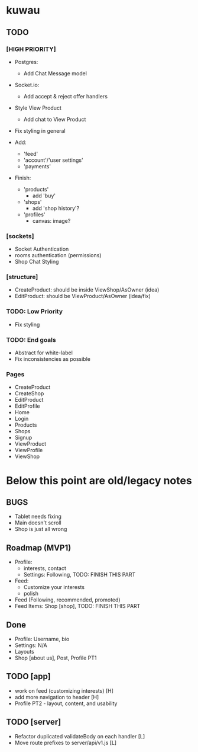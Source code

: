 # kuwau

## TODO

### [HIGH PRIORITY]

- Postgres:
  - Add Chat Message model
- Socket.io:
  - Add accept & reject offer handlers

- Style View Product
  - Add chat to View Product
- Fix styling in general
- Add:
  - 'feed'
  - 'account'/'user settings'
  - 'payments'
- Finish:
  - 'products'
    - add 'buy'
  - 'shops'
    - add 'shop history'?
  - 'profiles'
    - canvas: image?

### [sockets]

- Socket Authentication
- rooms authentication (permissions)
- Shop Chat Styling

### [structure]

- CreateProduct: should be inside ViewShop/AsOwner (idea)
- EditProduct: should be ViewProduct/AsOwner (idea/fix)

### TODO: Low Priority

- Fix styling

### TODO: End goals

- Abstract for white-label
- Fix inconsistencies as possible

### Pages

- CreateProduct
- CreateShop
- EditProduct
- EditProfile
- Home
- Login
- Products
- Shops
- Signup
- ViewProduct
- ViewProfile
- ViewShop

# Below this point are old/legacy notes

## BUGS

- Tablet needs fixing
- Main doesn't scroll
- Shop is just all wrong

## Roadmap (MVP1)

- Profile:
  - interests, contact
  - Settings: Following, TODO: FINISH THIS PART
- Feed:
  - Customize your interests
  - polish
- Feed (Following, recommended, promoted)
- Feed Items: Shop [shop], TODO: FINISH THIS PART

## Done

- Profile: Username, bio
- Settings: N/A
- Layouts
- Shop [about us], Post, Profile PT1

## TODO [app]
- work on feed (customizing interests) [H]
- add more navigation to header [H]
- Profile PT2 - layout, content, and usability

## TODO [server]

* Refactor duplicated validateBody on each handler [L]
* Move route prefixes to server/api/v1.js [L]
